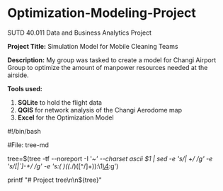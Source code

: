 # Optimization-Modeling-Project
SUTD 40.011 Data and Business Analytics Project

**Project Title:** Simulation Model for Mobile Cleaning Teams

**Description:** My group was tasked to create a model for Changi Airport Group to optimize the amount of manpower resources needed at the airside.

**Tools used:**
1. **SQLite** to hold the flight data
2. **QGIS** for network analysis of the Changi Aerodome map
3. **Excel** for the Optimization Model


#!/bin/bash

#File: tree-md

tree=$(tree -tf --noreport -I '*~' --charset ascii $1 |
       sed -e 's/| \+/  /g' -e 's/[|`]-\+/ */g' -e 's:\(* \)\(\(.*/\)\([^/]\+\)\):\1[\4](\2):g')

printf "# Project tree\n\n${tree}"
